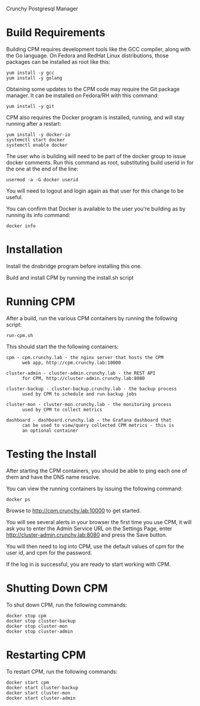 Crunchy Postgresql Manager

Build Requirements
==================

Building CPM requires development tools like the GCC compiler, along with
the Go language.  On Fedora and RedHat Linux distributions, those packages
can be installed as root like this:

    yum install -y gcc
    yum install -y golang

Obtaining some updates to the CPM code may require the Git package manager.
It can be installed on Fedora/RH with this command:

    yum install -y git

CPM also requires the Docker program is installed, running, and will stay
running after a restart:

    yum install -y docker-io
    systemctl start docker
    systemctl enable docker

The user who is building will need to be part of the docker group
to issue docker comments.  Run this command as root, substituting
build userid in for the one at the end of the line:

    usermod -a -G docker userid

You will need to logout and login again as that user for this
change to be useful.

You can confirm that Docker is available to the user you're building as
by running its info command:

    docker info

Installation
============

Install the dnsbridge program before installing this one.

Build and install CPM by running the install.sh script

Running CPM
===========

After a build, run the various CPM containers by running the following
script:

	run-cpm.sh

This should start the the following containers:

	cpm - cpm.crunchy.lab - the nginx server that hosts the CPM
   	      web app, http://cpm.crunchy.lab:10000

	cluster-admin - cluster-admin.crunchy.lab - the REST API
	      for CPM, http://cluster-admin.crunchy.lab:8080

	cluster-backup - cluster-backup.crunchy.lab - the backup process
	      used by CPM to schedule and run backup jobs

	cluster-mon - cluster-mon.crunchy.lab - the monitoring process
	      used by CPM to collect metrics

	dashboard - dashboard.crunchy.lab - the Grafana dashboard that
	      can be used to view/query collected CPM metrics - this is 
	      an optional container

Testing the Install
===========

After starting the CPM containers, you should be able to ping
each one of them and have the DNS name resolve.

You can view the running containers by issuing the following command:

	docker ps

Browse to http://cpm.crunchy.lab:10000 to get started.

You will see several alerts in your browser the first time you use
CPM, it will ask you to enter the Admin Service URL on the Settings
Page, enter http://cluster-admin.crunchy.lab:8080 and press the Save
button.

You will then need to log into CPM, use the default values of cpm
for the user id, and cpm for the password.

If the log in is successful, you are ready to start working with CPM.

Shutting Down CPM
===========

To shut down CPM, run the following commands:

	docker stop cpm
	docker stop cluster-backup
	docker stop cluster-mon
	docker stop cluster-admin
	

Restarting CPM
===========

To restart CPM, run the following commands:

	docker start cpm
	docker start cluster-backup
	docker start cluster-mon
	docker start cluster-admin
	

 


